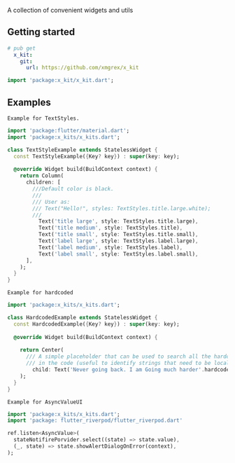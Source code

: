 A collection of convenient widgets and utils

## Getting started

```yaml
# pub get
  x_kit:
    git:
      url: https://github.com/xmgrex/x_kit
```

```dart
import 'package:x_kit/x_kit.dart';
```

## Examples

[comment]: <> (TODO: Include short and useful examples for package users. Add longer examples)
[comment]: <> (to `/example` folder. )

`Example for TextStyles.`
```dart
import 'package:flutter/material.dart';
import 'package:x_kits/x_kits.dart';

class TextStyleExample extends StatelessWidget {
  const TextStyleExample({Key? key}) : super(key: key);
  
  @override Widget build(BuildContext context) {
    return Column(
      children: [
        ///Default color is black.
        ///
        /// User as:
        /// Text("Hello!", styles: TextStyles.title.large.white);
        ///
          Text('title large', style: TextStyles.title.large), 
          Text('title medium', style: TextStyles.title), 
          Text('title small', style: TextStyles.title.small), 
          Text('label large', style: TextStyles.label.large),
          Text('label medium', style: TextStyles.label), 
          Text('label small', style: TextStyles.label.small),
      ],
    );
  }
}
```

`Example for hardcoded`
```dart
import 'package:x_kits/x_kits.dart';

class HardcodedExample extends StatelessWidget {
  const HardcodedExample({Key? key}) : super(key: key);
  
  @override Widget build(BuildContext context) {
    
    return Center(
      /// A simple placeholder that can be used to search all the hardcoded strings
      /// in the code (useful to identify strings that need to be localized).
        child: Text('Never going back. I am Going much harder'.hardcoded);
    );
  }
}
```

`Example for AsyncValueUI`
```dart
import 'package:x_kits/x_kits.dart';
import 'package: flutter_riverpod/flutter_riverpod.dart'

ref.listen<AsyncValue>(
  stateNotifirePorvider.select((state) => state.value),
  (_, state) => state.showAlertDialogOnError(context),
);
```
